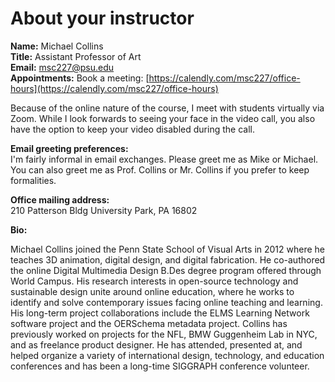 # About your instructor

**Name:** Michael Collins  
**Title:** Assistant Professor of Art  
**Email:** msc227@psu.edu  
**Appointments:** Book a meeting: [https://calendly.com/msc227/office-hours](https://calendly.com/msc227/office-hours)

Because of the online nature of the course, I meet with students virtually via Zoom. While I look forwards to seeing your face in the video call, you also have the option to keep your video disabled during the call.

**Email greeting preferences:**  
I'm fairly informal in email exchanges. Please greet me as Mike or Michael. You can also greet me as Prof. Collins or Mr. Collins if you prefer to keep formalities.

**Office mailing address:**  
210 Patterson Bldg
University Park, PA 16802

**Bio:**

Michael Collins joined the Penn State School of Visual Arts in 2012 where he teaches 3D animation, digital design, and digital fabrication. He co-authored the online Digital Multimedia Design B.Des degree program offered through World Campus. His research interests in open-source technology and sustainable design unite around online education, where he works to identify and solve contemporary issues facing online teaching and learning. His long-term project collaborations include the ELMS Learning Network software project and the OERSchema metadata project. Collins has previously worked on projects for the NFL, BMW Guggenheim Lab in NYC, and as freelance product designer. He has attended, presented at, and helped organize a variety of international design, technology, and education conferences and has been a long-time SIGGRAPH conference volunteer.
